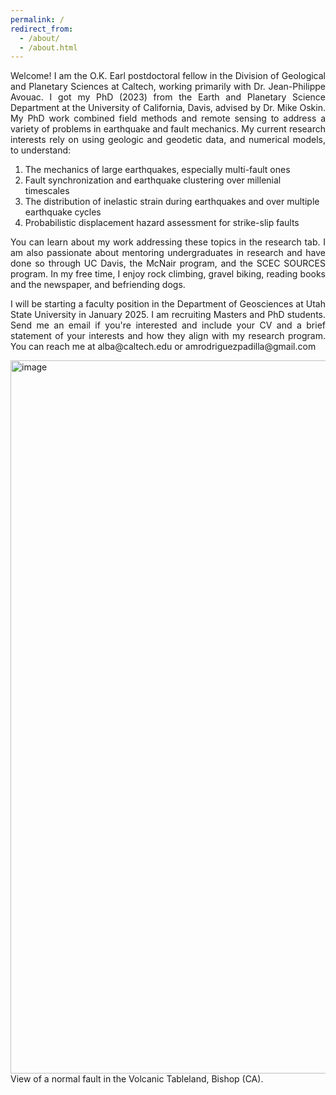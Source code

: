 ```yaml
---
permalink: /
redirect_from: 
  - /about/
  - /about.html
---
```


<p align="justify">
Welcome! I am the O.K. Earl postdoctoral fellow in the Division of Geological and Planetary Sciences at Caltech, working primarily with Dr. Jean-Philippe Avouac. I got my PhD (2023) from the Earth and Planetary Science Department at the University of California, Davis, advised by Dr. Mike Oskin. My PhD work combined field methods and remote sensing to address a variety of problems in earthquake and fault mechanics. My current research interests rely on using geologic and geodetic data, and numerical models, to understand:
</p>

1. The mechanics of large earthquakes, especially multi-fault ones
2. Fault synchronization and earthquake clustering over millenial timescales
3. The distribution of inelastic strain during earthquakes and over multiple earthquake cycles
4. Probabilistic displacement hazard assessment for strike-slip faults


<p align="justify">
You can learn about my work addressing these topics in the research tab. I am also passionate about mentoring undergraduates in research and have done so through UC Davis, the McNair program, and the SCEC SOURCES program. In my free time, I enjoy rock climbing, gravel biking, reading books and the newspaper, and befriending dogs.
</p>

<p align="justify">
I will be starting a faculty position in the Department of Geosciences at Utah State University in January 2025. I am recruiting Masters and PhD students. Send me an email if you're interested and include your CV and a brief statement of your interests and how they align with my research program. You can reach me at alba@caltech.edu or amrodriguezpadilla@gmail.com
</p>

<img width="1141" alt="image" src="https://github.com/absrp/albamrodriguez.github.io/assets/52015046/84a62990-196b-4156-9be6-10dce4c3f664">
View of a normal fault in the Volcanic Tableland, Bishop (CA).
